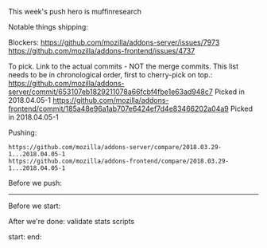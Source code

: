 This week's push hero is muffinresearch

Notable things shipping:


Blockers:
https://github.com/mozilla/addons-server/issues/7973
https://github.com/mozilla/addons-frontend/issues/4737


To pick.  Link to the actual commits - NOT the merge commits.  This list needs
to be in chronological order, first to cherry-pick on top.:
https://github.com/mozilla/addons-server/commit/653107eb1829211078a66fcbf4fbe1e63ad948c7  Picked in 2018.04.05-1
https://github.com/mozilla/addons-frontend/commit/185a48e96a1ab707e6424ef7d4e83466202a04a9 Picked in 2018.04.05-1


Pushing:

    https://github.com/mozilla/addons-server/compare/2018.03.29-1...2018.04.05-1
    https://github.com/mozilla/addons-frontend/compare/2018.03.29-1...2018.04.05-1


Before we push:

-------------------------------------------------------------------------------
Before we start:


After we're done:
    validate stats scripts

start:
end:
